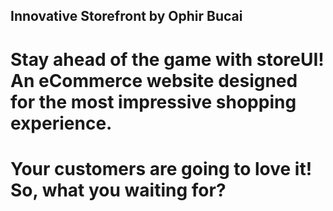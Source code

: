 ## Innovative Storefront by Ophir Bucai

# Stay ahead of the game with storeUI! An eCommerce website designed for the most impressive shopping experience.

# Your customers are going to love it! So, what you waiting for?
